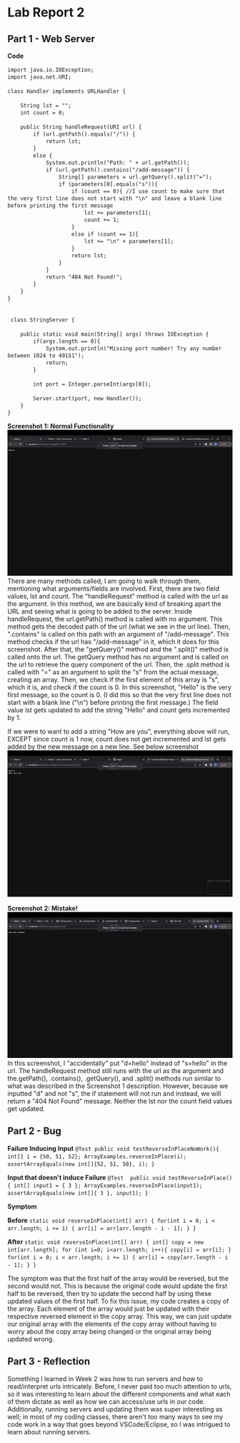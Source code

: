 # Lab Report 2
## Part 1 - Web Server

**Code**
```
import java.io.IOException;
import java.net.URI;

class Handler implements URLHandler {

    String lst = "";
    int count = 0;

    public String handleRequest(URI url) {
        if (url.getPath().equals("/")) {
            return lst;
        }
        else {
            System.out.println("Path: " + url.getPath());
            if (url.getPath().contains("/add-message")) {
                String[] parameters = url.getQuery().split("=");
                if (parameters[0].equals("s")){
                    if (count == 0){ //I use count to make sure that the very first line does not start with "\n" and leave a blank line before printing the first message
                        lst += parameters[1];
                        count += 1;
                    }
                    else if (count == 1){
                        lst += "\n" + parameters[1];
                    }
                    return lst;
                }   
            }
            return "404 Not Found!";
        }
    }
}


 class StringServer {
  
    public static void main(String[] args) throws IOException {
        if(args.length == 0){
            System.out.println("Missing port number! Try any number between 1024 to 49151");
            return;
        }

        int port = Integer.parseInt(args[0]);

        Server.start(port, new Handler());
    }
}
```

**Screenshot 1: Normal Functionality**
![Image](H.png)
There are many methods called, I am going to walk through them, mentioning what arguments/fields are involved. First, there are two field values, lst and count. The "handleRequest" method is called with the url
as the argument. In this method, we are basically kind of breaking apart the URL and seeing what is going to be added to the server. Inside handleRequest, the url.getPath() method is called with no argument. 
This method gets the decoded path of the url (what we see in the url line). Then, ".contains" is called on this path with an argument of "/add-message". This method checks if the url has "/add-message" in it, which it does for this screenshot.
After that, the "getQuery()" method and the ".split()" method is called onto the url. The getQuery method has no argument and is called on the url to retrieve the query component of the url. Then, the .split method is called with "=" as an argument to split the "s" from the actual message, creating an array.
Then, we check if the first element of this array is "s", which it is, and check if the count is 0. In this screenshot, "Hello" is the very first message, so the count is 0. (I did this so that the very first line does not start with a blank line ("\n") before printing the first message.) The field value lst gets updated to add the string "Hello" and count gets incremented by 1.
  
If we were to want to add a string "How are you", everything above will run, EXCEPT since count is 1 now, count does not get incremented and lst gets added by the new message on a new line. See below screenshot
![Image](HHAY.png)


**Screenshot 2: Mistake!**
![Image](404Notfound.png)
In this screenshot, I "accidentally" put "d=hello" instead of "s=hello" in the url. The handleRequest method still runs with the url as the argument and the.getPath(), .contains(), .getQuery(), and .split() methods run similar to what was described in the Screenshot 1 description. However, because we inputted "d" and not "s", the if statement will not run and instead, we will return a "404 Not Found" message. Neither the lst nor the count field values get updated.


## Part 2 - Bug


**Failure Inducing Input**
``
  @Test
  public void testReverseInPlaceNoWork(){
    int[] i = {50, 51, 52};
    ArrayExamples.reverseInPlace(i);
    assertArrayEquals(new int[]{52, 51, 50}, i);
  }
``

**Input that doesn't induce Failure**
``
@Test 
public void testReverseInPlace() {
    int[] input1 = { 3 };
    ArrayExamples.reverseInPlace(input1);
    assertArrayEquals(new int[]{ 3 }, input1);
	}
``

**Symptom**

**Before**
``
  static void reverseInPlace(int[] arr) {
    for(int i = 0; i < arr.length; i += 1) {
      arr[i] = arr[arr.length - i - 1];
    }
  }
``


**After**
``
  static void reverseInPlace(int[] arr) {
    int[] copy = new int[arr.length];
    for (int i=0; i<arr.length; i++){
      copy[i] = arr[i];
    }
    for(int i = 0; i < arr.length; i += 1) {
      arr[i] = copy[arr.length - i - 1];
    }
  }
``

The symptom was that the first half of the array would be reversed, but the second would not. This is because the original code would update the first half to be reversed, then try to update the second half by using these updated values of the first half. To fix this issue, my code creates a copy of the array. Each element of the array would just be updated with their respective reversed element in the copy array. This way, we can just update our original array with the elements of the copy array without having to worry about the copy array being changed or the original array being updated wrong.


## Part 3 - Reflection

Something I learned in Week 2 was how to run servers and how to read/interpret urls intricately. Before, I never paid too much attention to urls, so it was interesting to learn about the different components and what each of them dictate as well as how we can access/use urls in our code. Additionally, running servers and updating them was super interesting as well; in most of my coding classes, there aren't too many ways to see my code work in a way that goes beyond VSCode/Eclipse, so I was intrigued to learn about running servers.
